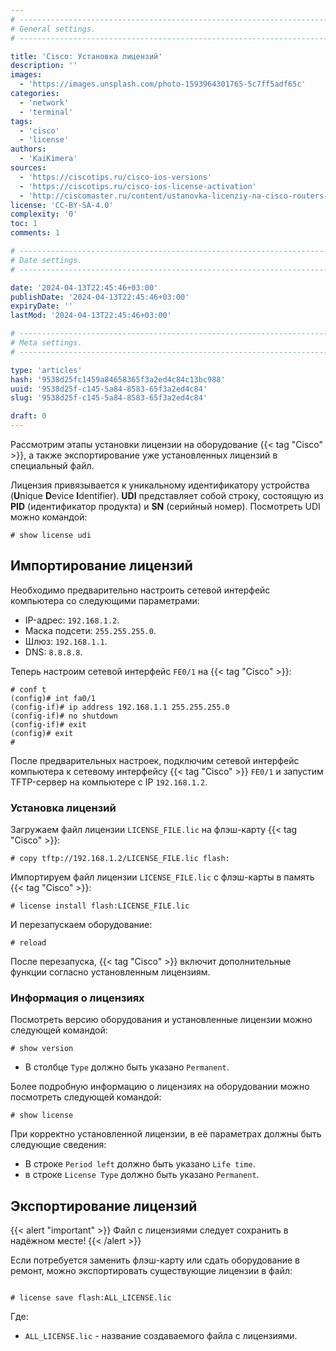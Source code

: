 ```yaml
---
# -------------------------------------------------------------------------------------------------------------------- #
# General settings.
# -------------------------------------------------------------------------------------------------------------------- #

title: 'Cisco: Установка лицензий'
description: ''
images:
  - 'https://images.unsplash.com/photo-1593964301765-5c7ff5adf65c'
categories:
  - 'network'
  - 'terminal'
tags:
  - 'cisco'
  - 'license'
authors:
  - 'KaiKimera'
sources:
  - 'https://ciscotips.ru/cisco-ios-versions'
  - 'https://ciscotips.ru/cisco-ios-license-activation'
  - 'http://ciscomaster.ru/content/ustanovka-licenziy-na-cisco-routers-3-go-pokoleniya-43xx-44xx'
license: 'CC-BY-SA-4.0'
complexity: '0'
toc: 1
comments: 1

# -------------------------------------------------------------------------------------------------------------------- #
# Date settings.
# -------------------------------------------------------------------------------------------------------------------- #

date: '2024-04-13T22:45:46+03:00'
publishDate: '2024-04-13T22:45:46+03:00'
expiryDate: ''
lastMod: '2024-04-13T22:45:46+03:00'

# -------------------------------------------------------------------------------------------------------------------- #
# Meta settings.
# -------------------------------------------------------------------------------------------------------------------- #

type: 'articles'
hash: '9538d25fc1459a84658365f3a2ed4c84c13bc988'
uuid: '9538d25f-c145-5a84-8583-65f3a2ed4c84'
slug: '9538d25f-c145-5a84-8583-65f3a2ed4c84'

draft: 0
---
```


Рассмотрим этапы установки лицензии на оборудование {{< tag "Cisco" >}}, а также экспортирование уже установленных лицензий в специальный файл.

<!--more-->

Лицензия привязывается к уникальному идентификатору устройства (**U**nique **D**evice **I**dentifier). **UDI** представляет собой строку, состоящую из **PID** (идентификатор продукта) и **SN** (серийный номер). Посмотреть UDI можно командой:

```cisco-cli
# show license udi
```

## Импортирование лицензий

Необходимо предварительно настроить сетевой интерфейс компьютера со следующими параметрами:

- IP-адрес: `192.168.1.2`.
- Маска подсети: `255.255.255.0`.
- Шлюз: `192.168.1.1`.
- DNS: `8.8.8.8`.

Теперь настроим сетевой интерфейс `FE0/1` на {{< tag "Cisco" >}}:

```cisco-cli
# conf t
(config)# int fa0/1
(config-if)# ip address 192.168.1.1 255.255.255.0
(config-if)# no shutdown
(config-if)# exit
(config)# exit
#
```

После предварительных настроек, подключим сетевой интерфейс компьютера к сетевому интерфейсу {{< tag "Cisco" >}} `FE0/1` и запустим TFTP-сервер на компьютере c IP `192.168.1.2`.

### Установка лицензий

Загружаем файл лицензии `LICENSE_FILE.lic` на флэш-карту {{< tag "Cisco" >}}:

```cisco-cli
# copy tftp://192.168.1.2/LICENSE_FILE.lic flash:
```

Импортируем файл лицензии `LICENSE_FILE.lic` с флэш-карты в память {{< tag "Cisco" >}}:

```cisco-cli
# license install flash:LICENSE_FILE.lic
```

И перезапускаем оборудование:

```cisco-cli
# reload
```

После перезапуска, {{< tag "Cisco" >}} включит дополнительные функции согласно установленным лицензиям.

### Информация о лицензиях

Посмотреть версию оборудования и установленные лицензии можно следующей командой:

```cisco-cli
# show version
```

- В столбце `Type` должно быть указано `Permanent`.

Более подробную информацию о лицензиях на оборудовании можно посмотреть следующей командой:

```cisco-cli
# show license
```

При корректно установленной лицензии, в её параметрах должны быть следующие сведения:

- В строке `Period left` должно быть указано `Life time`.
- в строке `License Type` должно быть указано `Permanent`.

## Экспортирование лицензий

{{< alert "important" >}}
Файл с лицензиями следует сохранить в надёжном месте!
{{< /alert >}}

Если потребуется заменить флэш-карту или сдать оборудование в ремонт, можно экспортировать существующие лицензии в файл:

```cisco-cli

# license save flash:ALL_LICENSE.lic
```

Где:

- `ALL_LICENSE.lic` - название создаваемого файла с лицензиями.
